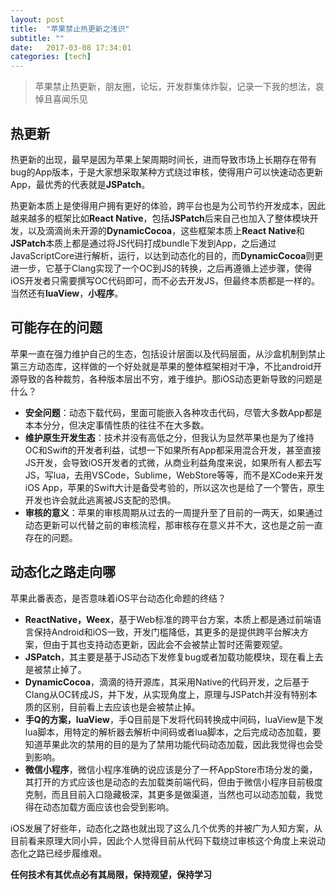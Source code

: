 ```yaml
---
layout: post
title:  "苹果禁止热更新之浅识"
subtitle: ""
date:   2017-03-08 17:34:01
categories: [tech]
---
```


> 苹果禁止热更新，朋友圈，论坛，开发群集体炸裂，记录一下我的想法，哀悼且喜闻乐见

## 热更新

热更新的出现，最早是因为苹果上架周期时间长，进而导致市场上长期存在带有bug的App版本，于是大家想采取某种方式绕过审核，使得用户可以快速动态更新App，最优秀的代表就是**JSPatch**。

热更新本质上是使得用户拥有更好的体验，跨平台也是为公司节约开发成本，因此越来越多的框架比如**React Native**，包括**JSPatch**后来自己也加入了整体模块开发，以及滴滴尚未开源的**DynamicCocoa**，这些框架本质上**React Native**和**JSPatch**本质上都是通过将JS代码打成bundle下发到App，之后通过JavaScriptCore进行解析，运行，以达到动态化的目的，而**DynamicCocoa**则更进一步，它基于Clang实现了一个OC到JS的转换，之后再遵循上述步骤，使得iOS开发者只需要撰写OC代码即可，而不必去开发JS，但最终本质都是一样的。当然还有**luaView**，**小程序**。

## 可能存在的问题

苹果一直在强力维护自己的生态，包括设计层面以及代码层面，从沙盒机制到禁止第三方动态库，这样做的一个好处就是苹果的整体框架相对干净，不比android开源导致的各种裁剪，各种版本层出不穷，难于维护。那iOS动态更新导致的问题是什么？

- **安全问题**：动态下载代码，里面可能嵌入各种攻击代码，尽管大多数App都是本本分分，但决定事情性质的往往不在大多数。
- **维护原生开发生态**：技术并没有高低之分，但我认为显然苹果也是为了维持OC和Swift的开发者利益，试想一下如果所有App都采用混合开发，甚至直接JS开发，会导致iOS开发者的式微，从商业利益角度来说，如果所有人都去写JS，写lua，去用VSCode，Sublime，WebStore等等，而不是XCode来开发iOS App，苹果的Swift大计是备受考验的，所以这次也是给了一个警告，原生开发也许会就此逃离被JS支配的恐惧。
- **审核的意义**：苹果的审核周期从过去的一周提升至了目前的一两天，如果通过动态更新可以代替之前的审核流程，那审核存在意义并不大，这也是之前一直存在的问题。

## 动态化之路走向哪

苹果此番表态，是否意味着iOS平台动态化命题的终结？
- **ReactNative，Weex**，基于Web标准的跨平台方案，本质上都是通过前端语言保持Android和iOS一致，开发门槛降低，其更多的是提供跨平台解决方案，但由于其也支持动态更新，因此会不会被禁止暂时还需要观望。
- **JSPatch**，其主要是基于JS动态下发修复bug或者加载功能模块，现在看上去是被禁止掉了。
- **DynamicCocoa**，滴滴的待开源库，其采用Native的代码开发，之后基于Clang从OC转成JS，并下发，从实现角度上，原理与JSPatch并没有特别本质的区别，目前看上去应该也是会被禁止掉。
- **手Q的方案，luaView**，手Q目前是下发将代码转换成中间码，luaView是下发lua脚本，用特定的解析器去解析中间码或者lua脚本，之后完成动态加载，要知道苹果此次的禁用的目的是为了禁用功能代码动态加载，因此我觉得也会受到影响。
- **微信小程序**，微信小程序准确的说应该是分了一杯AppStore市场分发的羹，其打开的方式应该也是动态的去加载类前端代码，但由于微信小程序目前极度克制，而且目前入口隐藏极深，其更多是做渠道，当然也可以动态加载，我觉得在动态加载方面应该也会受到影响。

iOS发展了好些年，动态化之路也就出现了这么几个优秀的并被广为人知方案，从目前看来原理大同小异，因此个人觉得目前从代码下载绕过审核这个角度上来说动态化之路已经步履维艰。

**任何技术有其优点必有其局限，保持观望，保持学习**

